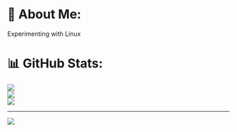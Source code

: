 # 💫 About Me:
Experimenting with Linux

# 📊 GitHub Stats:
![](https://github-readme-stats.vercel.app/api?username=Xtz0&theme=tokyonight&hide_border=false&include_all_commits=false&count_private=false)<br/>
![](https://nirzak-streak-stats.vercel.app/?user=Xtz0&theme=tokyonight&hide_border=false)<br/>
![](https://github-readme-stats.vercel.app/api/top-langs/?username=Xtz0&theme=tokyonight&hide_border=false&include_all_commits=false&count_private=false&layout=compact)

---
[![](https://visitcount.itsvg.in/api?id=Xtz0&icon=0&color=0)](https://visitcount.itsvg.in)

<!-- Proudly created with GPRM ( https://gprm.itsvg.in ) -->
